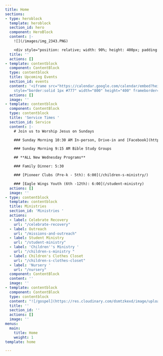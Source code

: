 ```yaml
---
title: Home
sections:
- type: heroblock
  template: heroblock
  section_id: hero
  component: HeroBlock
  content: |-
    ![](/images/img_2343.PNG)

    <div style="position: relative; width: 90%; height: 400px; padding: 20px 10px; margin: 15px auto; text-align: center;"><div style="display: inline-block; width: 30%;height: 80px;float: left; margin-left: 2%; margin-bottom: 15%;">   <button class="tithely-give-btn" style="position: relative; width: 100%; height: 100%; cursor: pointer;color: #0082d0;font-size: 3vw;font-weight: bold;background: none;  border: 3px solid #0082d0; transition: all 0.4s linear;" data-church-id="1302493">Give</button> <script src="https://tithe.ly/widget/v3/give.js?3"></script><script> var tw = create_tithely_widget();</script></div><div style="display: inline-block;width: 30%;height: 80px;float: left;margin-left: 2%;margin-bottom: 15%;"><button  style="position: relative;width: 100%;height: 100%;cursor: pointer;color: #0082d0;font-size: 3vw;font-weight: bold;background: none;border: 3px solid #0082d0;transition: all 0.4s linear;">About Us</button><script src="/about/"></div><div style="display: inline-block;width: 30%;height: 80px;float: left;margin-left: 2%;margin-bottom: 15%;"><button style="position: relative;width: 100%;height: 100%;cursor: pointer;color: #0082d0;font-size: 3vw;font-weight: bold;background: none;border: 3px solid #0082d0;transition: all 0.4s linear;">Watch Online</button><script src="/sermons"></div><div style="display: inline-block;width: 30%;height: 80px;float: left;margin-left: 2%;margin-bottom: 15%;"><button style="position: relative;width: 100%;height: 100%;cursor: pointer;color: #0082d0;font-size: 3vw;font-weight: bold;background: none;border: 3px solid #0082d0;transition: all 0.4s linear;">Prayer Requests</button><script src="https://forms.gle/duinCZesEGRo8xDs9"></div><div style="display: inline-block;width: 30%;height: 80px;float: left;margin-left: 2%;margin-bottom: 15%;"><button  style="position: relative;width: 100%;height: 100%;cursor: pointer;color: #0082d0;font-size: 3vw;font-weight: bold;background: none;border: 3px solid #0082d0;transition: all 0.4s linear;">I'm New Here</button><script src="/style-guide/"></div><div style="display: inline-block;width: 30%;height: 80px;float: left;margin-left: 2%;margin-bottom: 15%;"><button style="position: relative;width: 100%;height: 100%;cursor: pointer;color: #0082d0;font-size: 3vw;font-weight: bold;background: none;border: 3px solid #0082d0;transition: all 0.4s linear;">Contact Us</button><script src="/contact/"></script></div>
  title: ''
  actions: []
- template: contentblock
  component: ContentBlock
  type: contentblock
  title: Upcoming Events
  section_id: events
  content: '<iframe src="https://calendar.google.com/calendar/embed?height=400&amp;wkst=1&amp;bgcolor=%234285F4&amp;ctz=America%2FNew_York&amp;src=cjEwZTRrM3AzN21hMG81cHJqcmg1aGVyZ3NAZ3JvdXAuY2FsZW5kYXIuZ29vZ2xlLmNvbQ&amp;src=ZW4udXNhI2hvbGlkYXlAZ3JvdXAudi5jYWxlbmRhci5nb29nbGUuY29t&amp;color=%23C0CA33&amp;color=%230B8043&amp;title=Upcoming%20Events&amp;showTz=0&amp;showCalendars=0&amp;mode=AGENDA"
    style="border:solid 1px #777" width="800" height="400" frameborder="0" scrolling="no"></iframe>'
  actions: []
  image: ''
- template: contentblock
  component: ContentBlock
  type: contentblock
  title: 'Service Times '
  section_id: Service
  content: |-
    # Join us to Worship Jesus on Sundays

    ### Sunday Morning 10:30 AM In-person, Drive-in and [Facebook](https://www.facebook.com/groups/FBCBronson/)

    ### Sunday Morning 9:15 AM Bible Study Groups

    ## **ALL New Wednesday Programs**

    ### Family Dinner: 5:30

    ### [Pioneer Clubs (Pre-k - 5th): 6:00](/children-s-ministry/)

    ### [Eagle Wings Youth (6th -12th): 6:00](/student-ministry)
  actions: []
  image: ''
- type: contentblock
  template: contentblock
  title: Ministries
  section_id: 'Ministries '
  actions:
  - label: Celebrate Recovery
    url: "/celebrate-recovery"
  - label: Outreach
    url: "/missions-and-outreach"
  - label: Student Ministry
    url: "/student-ministry"
  - label: 'Children''s Ministry '
    url: "/children-s-ministry "
  - label: Children's Clothes Closet
    url: "/children-s-clothes-closet"
  - label: 'Nursery '
    url: "/nursery"
  component: ContentBlock
  content: ''
  image: ''
- template: contentblock
  component: ContentBlock
  type: contentblock
  content: "![/gospel](https://res.cloudinary.com/dsmtzkexd/image/upload/q_auto:good/v1607537160/IMG_2359.png)"
  title: ''
  section_id: ''
  actions: []
  image: ''
menus:
  main:
    title: Home
    weight: 1
template: home

---
```

